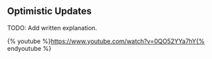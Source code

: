 ## Optimistic Updates

TODO: Add written explanation.

{% youtube %}https://www.youtube.com/watch?v=0QO52YYa7hY{% endyoutube %}

